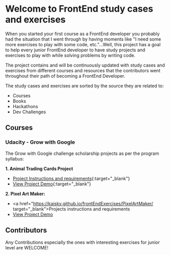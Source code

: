 
# Welcome to FrontEnd study cases and exercises

When you started your first course as a FrontEnd developer you probably had the situation that I went through by having moments like "I need some more exercises to play with some code, etc."...Well, this project has a goal to help every junior FrontEnd developer to have study projects and exercises to play with while solving problems by writing code.

The project contains and will be continuously updated with study cases and exercises from different courses and resources that the contributors went throughout their path of becoming a FrontEnd Developer.

The study cases and exercises are sorted by the source they are related to:

  - Courses
  - Books
  - Hackathons
  - Dev Challenges

## Courses

### Udacity - Grow with Google
The Grow with Google challenge scholarship projects as per the program syllabus:

**1. Animal Trading Cards Project**
 - [Project Instructions and requirements](https://kaisky.github.io/frontEndExercises/animalTradingCards/){:target="_blank"}
 - [View Project Demo](https://kaisky.github.io/frontEndExercises/animalTradingCards/card.html){:target="_blank"}

**2. Pixel Art Maker:**
  - <a href="https://kaisky.github.io/frontEndExercises/PixelArtMaker/ target="_blank">Projects instructions and requirements</a>
  - <a href="https://kaisky.github.io/frontEndExercises/PixelArtMaker/" target ="_blank">View Project Demo</a>

## Contributors

Any Contributions especially the ones with interesting exercises for junior level are WELCOME!  
